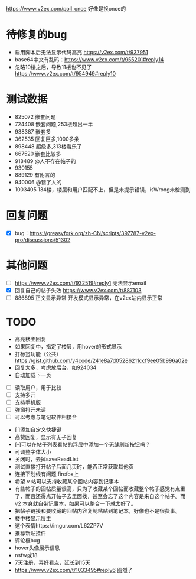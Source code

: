 https://www.v2ex.com/poll_once 好像是换once的

# 待修复的bug

- 启用脚本后无法显示代码高亮 https://v2ex.com/t/937951
- base64中文有乱码：https://www.v2ex.com/t/955201#reply14
- 忽略10楼之后，导致11楼也不见了 https://www.v2ex.com/t/954949#reply10

# 测试数据

- 825072 嵌套问题
- 724408 嵌套问题,253楼超出一半
- 938387 嵌套多
- 362535 回复巨多,1000多条
- 898448 超级多,313楼看乐了
- 667520 嵌套比较多
- 918489 @人不存在帖子的
- 930155
- 889129 有附言的
- 940006 @错了人的
- 1003405 134楼，楼层和用户匹配不上，但是未提示错误，isWrong未检测到 

# 回复问题

- [x]  bug：https://greasyfork.org/zh-CN/scripts/397787-v2ex-pro/discussions/51302

# 其他问题

- [ ] https://www.v2ex.com/t/932519#reply1 无法显示email
- [x]  回复自己的帖子失效 https://www.v2ex.com/t/887103
- [ ]  886895 正文显示异常 开发模式显示异常，在v2ex站内显示正常

# TODO

- 高亮楼主回复
- 如果回复中，指定了楼层，用hover的形式显示
- 打标签功能（公共）
  https://gist.github.com/y4code/241e8a7d05286211ccf9ee05b996a02e
- 回复太多，考虑放后台，如924034
- 自动加载下一页
- [ ] 读取用户，用于比较
- [ ] 支持多开
- [ ] 支持手机版
- [ ] 弹窗打开未读
- [ ] 可以考虑与笔记软件相接合
- [ ]添加自定义快捷键
- 高赞回复，显示有无子回复
- [-]可以在帖子列表看帖的浮层中添加一个无缝刷新按钮吗？
- 可调整字体大小
- 关闭时，去掉saveReadList
- 测试直接打开帖子后面几页时，能否正常获取其他页
- 连接下划线有问题,firefox上 
- 希望 v 站可以支持收藏某个回帖内容到记事本
- 有些帖子的回帖质量很高，只为了收藏某个回帖而收藏整个帖子感觉有点重了，而且还得点开帖子去里面找，甚至会忘了这个内容是来自这个帖子。而 v2 本身就自带记事本，如果可以整合一下就太好了。
- 把帖子链接和要收藏的回帖内容复制粘贴到笔记本，好像也不是很费事。
- 楼中楼显示层主
- 这个表情https://imgur.com/L62ZP7V
- 推荐新贴挂件
- 评论框bug
- hover头像展示信息
- nsfw或18
- 7天注册，弄好看点，延长到15天
- https://www.v2ex.com/t/1033495#reply6 图烈了






